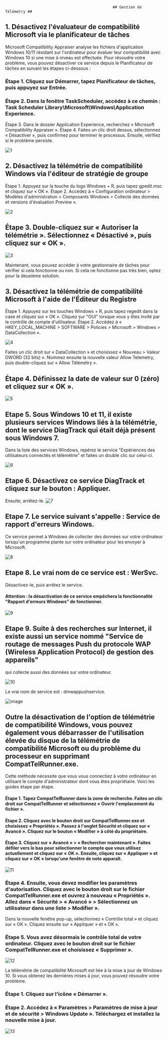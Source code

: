 
                                                    ## Gestion de Télémetry ##
## 1. Désactivez l'évaluateur de compatibilité Microsoft via le planificateur de tâches 
 Microsoft Compatibility Appraiser analyse les fichiers d'application Windows 10/11 résidant sur l'ordinateur pour évaluer leur compatibilité avec Windows 10 si une mise à niveau est effectuée.
Pour résoudre votre problème, vous pouvez désactiver ce service depuis le Planificateur de tâches en suivant les étapes ci-dessous :
### Étape 1. Cliquez sur Démarrer, tapez Planificateur de tâches, puis appuyez sur Entrée.
### Étape 2. Dans la fenêtre TaskScheduler, accédez à ce chemin : Task Scheduler Library\Microsoft\Windows\Application Experience.
Étape 3. Dans le dossier Application Experience, recherchez « Microsoft Compatibility Appraiser ».
Étape 4. Faites un clic droit dessus, sélectionnez « Désactiver », puis confirmez pour terminer le processus. Ensuite, vérifiez si le problème persiste. 

![1](https://github.com/user-attachments/assets/9b3f54ec-175d-4161-92aa-7c705545b079)

## 2. Désactivez la télémétrie de compatibilité Windows via l'éditeur de stratégie de groupe
Étape 1. Appuyez sur la touche du logo Windows + R, puis tapez gpedit.msc et cliquez sur « OK ».
Étape 2. Accédez à « Configuration ordinateur > Modèles d'administration > Composants Windows > 
Collecte des données et versions d'évaluation Preview ».

![2](https://github.com/user-attachments/assets/7cd8f748-f4c7-4ccd-9911-ec1d8b468839)

## Étape 3. Double-cliquez sur « Autoriser la télémétrie ». Sélectionnez « Désactivé », puis cliquez sur « OK ».  

![3](https://github.com/user-attachments/assets/9e98afb7-0963-4413-a78d-c74649931544)

Maintenant, vous pouvez accéder à votre gestionnaire de tâches pour vérifier si cela fonctionne ou non. 
Si cela ne fonctionne pas très bien, optez pour la deuxième solution.
## 3. Désactivez la télémétrie de compatibilité Microsoft à l'aide de l'Éditeur du Registre
Étape 1. Appuyez sur les touches Windows + R, puis tapez regedit dans la case et cliquez sur « OK ». 
Cliquez sur "OUI" lorsque vous y êtes invité par le contrôle de compte d'utilisateur.
Étape 2. Accédez à « HKEY_LOCAL_MACHINE > SOFTWARE > Policies > Microsoft > Windows > DataCollection ».

![4](https://github.com/user-attachments/assets/6f21cbfc-e64a-47d3-8b38-7821ced4b3be)

Faites un clic droit sur « DataCollection » et choisissez « Nouveau > Valeur DWORD (32 bits) ».
Nommez ensuite la nouvelle valeur Allow Telemetry, puis double-cliquez sur « Allow Télémétry ».
## Étape 4. Définissez la date de valeur sur 0 (zéro) et cliquez sur « OK ».

![5](https://github.com/user-attachments/assets/dfb442c3-413d-4c8c-a3b6-e3655475307e)

## Etape 5. Sous Windows 10 et 11, il existe plusieurs services Windows liés à la télémétrie, dont le service DiagTrack qui était déjà présent sous Windows 7. 
Dans la liste des services Windows, repérez le service "Expériences des utilisateurs connectés et télémétrie" et faites un double clic sur celui-ci.

![6](https://github.com/user-attachments/assets/941510ba-f28a-4133-8030-35ca23959781)

## Etape 6. Désactivez ce service DiagTrack et cliquez sur le bouton : Appliquer.
Ensuite, arrêtez-le.
![7](https://github.com/user-attachments/assets/f8f0cc64-2161-4309-8bcd-8843e2aff196)

## Etape 7. Le service suivant s'appelle : Service de rapport d'erreurs Windows.
Ce service permet à Windows de collecter des données sur votre ordinateur lorsqu'un programme plante sur votre ordinateur pour les envoyer à Microsoft.

![8](https://github.com/user-attachments/assets/de794841-6244-460c-ae51-56dc51ef116d)

## Etape 8. Le vrai nom de ce service est : WerSvc.
Désactivez-le, puis arrêtez le service.
#### Attention : la désactivation de ce service empêchera la fonctionnalité "Rapport d'erreurs Windows" de fonctionner. 

![9](https://github.com/user-attachments/assets/02d49623-f3b0-48b3-86bd-935e0a424e13)


## Etape 9. Suite à des recherches sur Internet, il existe aussi un service nommé "Service de routage de messages Push du protocole WAP (Wireless Application Protocol) de gestion des appareils" 
qui collecte aussi des données sur votre ordinateur.

![10](https://github.com/user-attachments/assets/1cd86638-99d1-464f-83d0-41753e49d87c)

Le vrai nom de service est : dmwappushservice.

![image](https://github.com/user-attachments/assets/b9956b59-7228-4204-86bd-2f674c7b7e64)

## Outre la désactivation de l'option de télémétrie de compatibilité Windows, vous pouvez également vous débarrasser de l'utilisation élevée du disque de la télémétrie de compatibilité Microsoft ou du problème du processeur en supprimant CompatTelRunner.exe. 
Cette méthode nécessite que vous vous connectiez à votre ordinateur en utilisant le compte d'administrateur dont vous êtes propriétaire.
Voici les guides étape par étape.
#### Étape 1. Tapez CompatTelRunner dans la zone de recherche. Faites un clic droit sur CompatTelRunner et sélectionnez « Ouvrir l'emplacement du fichier ».
#### Étape 2. Cliquez avec le bouton droit sur CompatTelRunner.exe et choisissez « Propriétés ». Passez à l'onglet Sécurité et cliquez sur « Avancé ». Cliquez sur le bouton « Modifier » à côté du propriétaire.
#### Étape 3. Cliquez sur « Avancé » > « Rechercher maintenant ». Faites défiler vers le bas pour sélectionner le compte que vous utilisez actuellement et cliquez sur « OK ». Ensuite, cliquez sur « Appliquer » et cliquez sur « OK » lorsqu'une fenêtre de note apparaît.

![11](https://github.com/user-attachments/assets/a2e68bb7-d49d-4497-b158-916c54da76c9)

### Étape 4. Ensuite, vous devez modifier les paramètres d'autorisation. Cliquez avec le bouton droit sur le fichier CompatTelRunner.exe et ouvrez à nouveau « Propriétés ». Allez dans « Sécurité > « Avancé » > Sélectionnez un utilisateur dans une liste > Modifier ». 
Dans la nouvelle fenêtre pop-up, sélectionnez « Contrôle total » et cliquez sur « OK ». Cliquez ensuite sur « Appliquer » et « OK ».
### Étape 5. Vous avez désormais le contrôle total de votre ordinateur. Cliquez avec le bouton droit sur le fichier CompatTelRunner.exe et choisissez « Supprimer ».

![12](https://github.com/user-attachments/assets/c3706389-e782-4a60-92c6-4e724ecc3ae8)

La télémétrie de compatibilité Microsoft est liée à la mise à jour de Windows 10. Si vous obtenez les dernières mises à jour, vous pouvez résoudre votre problème.
### Étape 1. Cliquez sur l'icône « Démarrer ».
### Étape 2. Accédez à « Paramètres > Paramètres de mise à jour et de sécurité > Windows Update ». Téléchargez et installez la nouvelle mise à jour.

![13](https://github.com/user-attachments/assets/9d8471d9-169b-4fd7-8115-351011df3873)




